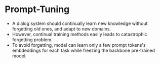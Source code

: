 # Prompt-Tuning
- A dialog system should continually learn new knowledge without forgetting old ones, and adapt to new domains.
- However, continual training methods easily leads to catastrophic forgetting problem.
- To avoid forgetting, model can learn only a few prompt tokens's embdeddings for each task while freezing the backbone pre-trained model.
  
